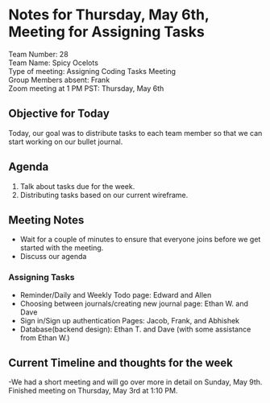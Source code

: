 # Notes for Thursday, May 6th, Meeting for Assigning Tasks
Team Number: 28  
Team Name: Spicy Ocelots   
Type of meeting:  Assigning Coding Tasks Meeting  
Group Members absent: Frank     
Zoom meeting at 1 PM PST: Thursday, May 6th  

## Objective for Today
Today, our goal was to distribute tasks to each team member so that we can start working on our bullet journal.

## Agenda
1. Talk about tasks due for the week.
2. Distributing tasks based on our current wireframe.

## Meeting Notes
- Wait for a couple of minutes to ensure that everyone joins before we get started with the meeting.
- Discuss our agenda

### Assigning Tasks
- Reminder/Daily and Weekly Todo page: Edward and Allen
- Choosing between journals/creating new journal page: Ethan W. and Dave
- Sign in/Sign up authentication Pages: Jacob, Frank, and Abhishek
- Database(backend design): Ethan T. and Dave (with some assistance from Ethan W.)


## Current Timeline and thoughts for the week
-We had a short meeting and will go over more in detail on Sunday, May 9th.  
Finished meeting on Thursday, May 3rd at 1:10 PM.
